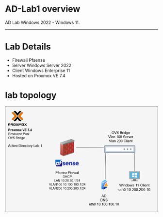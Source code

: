 # AD-Lab1 overview
AD Lab Windows 2022 - Windows 11.

---
# Lab Details
- Firewall Pfsense
- Server Windows Server 2022
- Client Windows Enterprise 11
- Hosted on Proxmox VE 7.4

# lab topology
![Lab Diagram](diagrams/ad-lab1.drawio.png)



 




